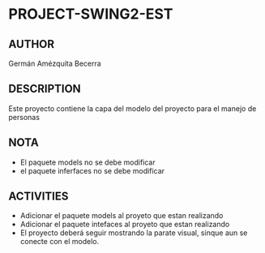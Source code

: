 # PROJECT-SWING2-EST

## AUTHOR

Germán Amézquita Becerra


## DESCRIPTION

Este proyecto contiene la capa del modelo del proyecto para el manejo de personas

## NOTA
- El paquete models no se debe modificar
- el paquete inferfaces no se debe modificar

## ACTIVITIES
- Adicionar el paquete models al proyeto que estan realizando
- Adicionar el paquete intefaces al proyeto que estan realizando
- El proyecto deberá seguir mostrando la parate visual, sinque aun se conecte con el modelo.


